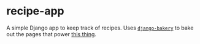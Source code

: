# recipe-app
A simple Django app to keep track of recipes. Uses [`django-bakery`](https://django-bakery.readthedocs.io/) to bake out the pages that power [this thing](https://github.com/cjwinchester/cookbook).
